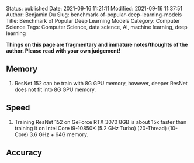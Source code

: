 Status: published
Date: 2021-09-16 11:21:11
Modified: 2021-09-16 11:37:51
Author: Benjamin Du
Slug: benchmark-of-popular-deep-learning-models
Title: Benchmark of Popular Deep Learning Models
Category: Computer Science
Tags: Computer Science, data science, AI, machine learning, deep learning

**Things on this page are fragmentary and immature notes/thoughts of the author. Please read with your own judgement!**

## Memory 

1. ResNet 152 can be train with 8G GPU memory,
    however,
    deeper ResNet does not fit into 8G GPU memory.

## Speed

1. Training ResNet 152 on GeForce RTX 3070 8GB is about 15x faster 
    than training it on Intel Core i9-10850K (5.2 GHz Turbo) (20-Thread) (10-Core) 3.6 GHz + 64G memory.

## Accuracy
